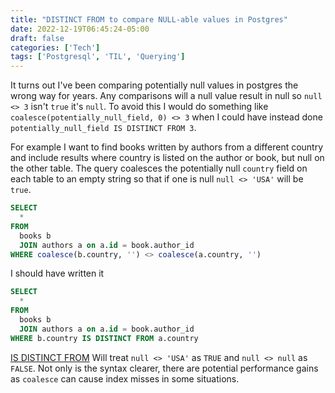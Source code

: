 ```yaml
---
title: "DISTINCT FROM to compare NULL-able values in Postgres"
date: 2022-12-19T06:45:24-05:00
draft: false
categories: ['Tech']
tags: ['Postgresql', 'TIL', 'Querying']
---
```

It turns out I've been comparing potentially null values in postgres the wrong way for years. Any comparisons will a null value result in null so `null <> 3` isn't `true` it's `null`. To avoid this I would do something like `coalesce(potentially_null_field, 0) <> 3` when I could have instead  done `potentially_null_field IS DISTINCT FROM 3`.

For example I want to find books written by authors from a different country and include results where country is listed on the author or book, but null on the other table. The query coalesces the potentially null `country` field on each table to an empty string so that if one is null `null <> 'USA'` will be `true`.

```sql
SELECT
  *
FROM
  books b
  JOIN authors a on a.id = book.author_id
WHERE coalesce(b.country, '') <> coalesce(a.country, '')
```

I should have written it

```sql
SELECT
  *
FROM
  books b
  JOIN authors a on a.id = book.author_id
WHERE b.country IS DISTINCT FROM a.country
```

[IS DISTINCT FROM](https://www.postgresql.org/docs/current/functions-comparison.html) Will treat `null <> 'USA'`  as `TRUE` and `null <> null` as `FALSE`. Not only is the syntax clearer, there are potential performance gains as `coalesce` can cause index misses in some situations.

